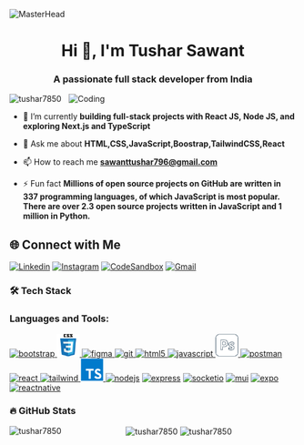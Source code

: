 ![MasterHead](https://i.pinimg.com/originals/2a/31/fd/2a31fd31c567d79caf95c1c2325bdcd1.gif)

<h1 align="center">Hi 👋, I'm Tushar Sawant</h1>
<h3 align="center">A passionate full stack developer from India</h3>

<img align="right" alt="Coding" width="400" src="https://user-images.githubusercontent.com/74038190/264141683-8aa99f6c-267d-4977-9cd3-1a4c11675863.gif">

<p align="left"> <img src="https://komarev.com/ghpvc/?username=tushar7850&label=Profile%20views&color=0e75b6&style=flat" alt="tushar7850" /> </p>

- 🌱 I’m currently **building full-stack projects with React JS, Node JS, and exploring Next.js and TypeScript**

- 💬 Ask me about **HTML,CSS,JavaScript,Boostrap,TailwindCSS,React**

- 📫 How to reach me **sawanttushar796@gmail.com**

- ⚡ Fun fact **Millions of open source projects on GitHub are written in 337 programming languages, of which JavaScript is most popular. There are over 2.3 open source projects written in JavaScript and 1 million in Python.**


## 🌐 Connect with Me
[![Linkedin](https://img.shields.io/badge/-LinkedIn-blue?logo=linkedin&style=for-the-badge)](https://linkedin.com/in/tushar-sawant-9557a628a)
[![Instagram](https://img.shields.io/badge/-Instagram-E4405F?logo=instagram&style=for-the-badge&logoColor=white)](https://instagram.com/tushar_sawant_25)
[![CodeSandbox](https://img.shields.io/badge/-CodeSandbox-151515?logo=codesandbox&style=for-the-badge)](https://codesandbox.io/u/tushar7850)
[![Gmail](https://img.shields.io/badge/-Gmail-D14836?logo=gmail&style=for-the-badge&logoColor=white)](mailto:sawanttushar796@gmail.com)

### 🛠️ Tech Stack

<h3 align="left">Languages and Tools:</h3>

<p align="left"> <a href="https://getbootstrap.com" target="_blank" rel="noreferrer"> <img src="https://v5.getbootstrap.com/docs/5.0/assets/brand/bootstrap-logo-shadow.png" alt="bootstrap" width="45" height="40"/> </a> <a href="https://www.w3schools.com/css/" target="_blank" rel="noreferrer"> <img src="https://raw.githubusercontent.com/devicons/devicon/master/icons/css3/css3-original-wordmark.svg" alt="css3" width="40" height="40"/> </a> <a href="https://www.figma.com/" target="_blank" rel="noreferrer"> <img src="https://www.vectorlogo.zone/logos/figma/figma-icon.svg" alt="figma" width="40" height="40"/> </a> <a href="https://git-scm.com/" target="_blank" rel="noreferrer"> <img src="https://user-images.githubusercontent.com/74038190/212281775-b468df30-4edc-4bf8-a4ee-f52e1aaddc86.gif" alt="git" width="50" height="40"/> </a> <a href="https://www.w3.org/html/" target="_blank" rel="noreferrer"> <img src="https://github.com/Anmol-Baranwal/Cool-GIFs-For-GitHub/assets/74038190/29fd6286-4e7b-4d6c-818f-c4765d5e39a9" alt="html5" width="40" height="40"/> </a> <a href="https://developer.mozilla.org/en-US/docs/Web/JavaScript" target="_blank" rel="noreferrer"> <img src="https://user-images.githubusercontent.com/74038190/212257454-16e3712e-945a-4ca2-b238-408ad0bf87e6.gif" alt="javascript" width="40" height="40"/> </a> <a href="https://www.photoshop.com/en" target="_blank" rel="noreferrer"> <img src="https://raw.githubusercontent.com/devicons/devicon/master/icons/photoshop/photoshop-line.svg" alt="photoshop" width="40" height="40"/> </a> <a href="https://postman.com" target="_blank" rel="noreferrer"> <img src="https://www.vectorlogo.zone/logos/getpostman/getpostman-icon.svg" alt="postman" width="40" height="40"/> </a> <a href="https://reactjs.org/" target="_blank" rel="noreferrer"> <img src="https://user-images.githubusercontent.com/74038190/212257467-871d32b7-e401-42e8-a166-fcfd7baa4c6b.gif" alt="react" width="40" height="40"/> </a> <a href="https://tailwindcss.com/" target="_blank" rel="noreferrer"> <img src="https://www.vectorlogo.zone/logos/tailwindcss/tailwindcss-icon.svg" alt="tailwind" width="40" height="40"/> </a> <a href="https://www.typescriptlang.org/" target="_blank" rel="noreferrer"> <img src="https://raw.githubusercontent.com/devicons/devicon/master/icons/typescript/typescript-original.svg" alt="typescript" width="40" height="40"/> </a>
<a href="https://nodejs.org/" target="_blank"><img src="https://cdn.worldvectorlogo.com/logos/nodejs-icon.svg" alt="nodejs" width="40" height="40"/></a>
<a href="https://expressjs.com/" target="_blank"><img src="https://cdn.worldvectorlogo.com/logos/express-109.svg" alt="express" width="40" height="40"/></a>
<a href="https://socket.io/" target="_blank"><img src="https://cdn.worldvectorlogo.com/logos/socket-io.svg" alt="socketio" width="40" height="40"/></a>
<a href="https://mui.com/" target="_blank"><img src="https://mui.com/static/logo.png" alt="mui" width="40" height="40"/></a>
<a href="https://expo.dev/" target="_blank"><img src="https://cdn.worldvectorlogo.com/logos/expo-1.svg" alt="expo" width="40" height="40"/></a>
<a href="https://reactnative.dev/" target="_blank"><img src="https://reactnative.dev/img/header_logo.svg" alt="reactnative" width="40" height="40"/></a>

</p>

### 🔥 GitHub Stats
<div align="center">
<img align="left" src="https://github-readme-stats.vercel.app/api/top-langs?username=tushar7850&show_icons=true&locale=en&layout=compact" alt="tushar7850" />
<img align="center" src="https://github-readme-stats.vercel.app/api?username=tushar7850&show_icons=true&locale=en" alt="tushar7850" />
<img align="center" src="https://github-readme-streak-stats.herokuapp.com/?user=tushar7850&" alt="tushar7850" />
</div>




